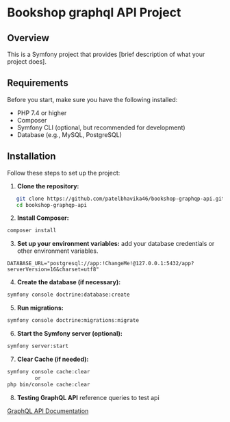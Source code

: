 # Bookshop graphql API Project

## Overview

This is a Symfony project that provides [brief description of what your project does].

## Requirements

Before you start, make sure you have the following installed:

- PHP 7.4 or higher
- Composer
- Symfony CLI (optional, but recommended for development)
- Database (e.g., MySQL, PostgreSQL)

## Installation

Follow these steps to set up the project:

1. **Clone the repository:**

```bash
   git clone https://github.com/patelbhavika46/bookshop-graphqp-api.git
   cd bookshop-graphqp-api
```

2. **Install Composer:**
```bash
composer install
```

3. **Set up your environment variables:**
add your database credentials or other environment variables.
```dotenv
DATABASE_URL="postgresql://app:!ChangeMe!@127.0.0.1:5432/app?serverVersion=16&charset=utf8"
```

4. **Create the database (if necessary):**
```bash
symfony console doctrine:database:create
```

5. **Run migrations:**
```bash 
symfony console doctrine:migrations:migrate
```

6. **Start the Symfony server (optional):**
```bash
symfony server:start
```

7. **Clear Cache (if needed):**
```bash
symfony console cache:clear 
		 or
php bin/console cache:clear
```

8. **Testing GraphQL API**
reference queries to test api

[GraphQL API Documentation](docs/graphql.md)